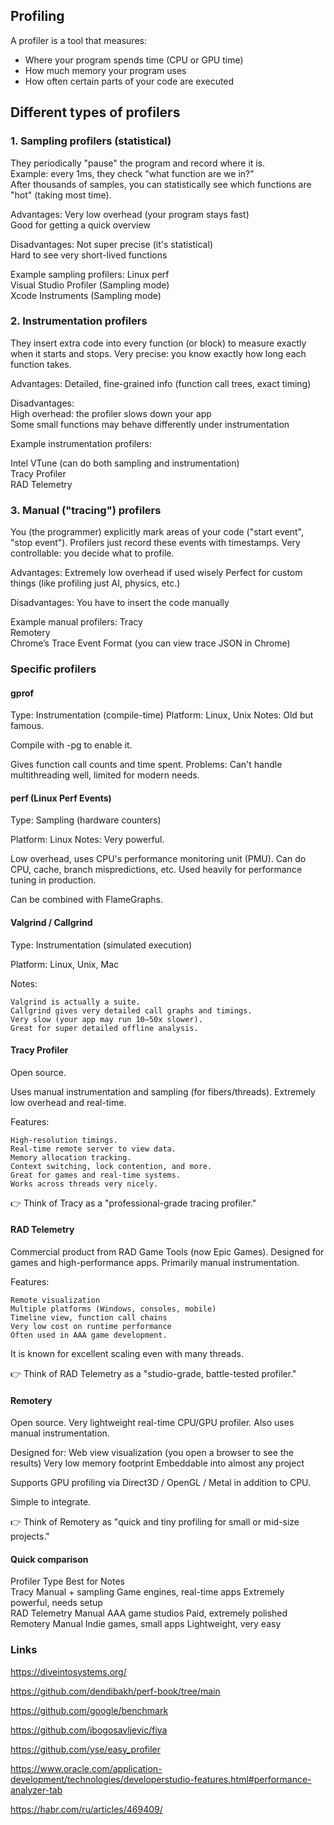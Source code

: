 ## Profiling

A profiler is a tool that measures:  
- Where your program spends time (CPU or GPU time)  
- How much memory your program uses  
- How often certain parts of your code are executed  

## Different types of profilers  

### 1. Sampling profilers (statistical)
They periodically "pause" the program and record where it is.  
Example: every 1ms, they check "what function are we in?"  
After thousands of samples, you can statistically see which functions are "hot" (taking most time).

Advantages:
Very low overhead (your program stays fast)  
Good for getting a quick overview

Disadvantages:
Not super precise (it's statistical)  
Hard to see very short-lived functions  

Example sampling profilers:
Linux perf  
Visual Studio Profiler (Sampling mode)  
Xcode Instruments (Sampling mode)

### 2. Instrumentation profilers
They insert extra code into every function (or block) to measure exactly when it starts and stops.
Very precise: you know exactly how long each function takes.

Advantages:
Detailed, fine-grained info (function call trees, exact timing)

Disadvantages:  
High overhead: the profiler slows down your app  
Some small functions may behave differently under instrumentation

Example instrumentation profilers:

Intel VTune (can do both sampling and instrumentation)  
Tracy Profiler  
RAD Telemetry

### 3. Manual ("tracing") profilers
You (the programmer) explicitly mark areas of your code ("start event", "stop event").
Profilers just record these events with timestamps.
Very controllable: you decide what to profile.

Advantages:
Extremely low overhead if used wisely
Perfect for custom things (like profiling just AI, physics, etc.)

Disadvantages:
You have to insert the code manually

Example manual profilers:
Tracy  
Remotery  
Chrome’s Trace Event Format (you can view trace JSON in Chrome)

### Specific profilers


#### gprof
Type: Instrumentation (compile-time)
Platform: Linux, Unix
Notes: Old but famous.

Compile with -pg to enable it.

Gives function call counts and time spent.
Problems: Can't handle multithreading well, limited for modern needs.

#### perf (Linux Perf Events)
Type: Sampling (hardware counters)

Platform: Linux
Notes:
Very powerful.

Low overhead, uses CPU's performance monitoring unit (PMU).
Can do CPU, cache, branch mispredictions, etc.
Used heavily for performance tuning in production.

Can be combined with FlameGraphs.

#### Valgrind / Callgrind
Type: Instrumentation (simulated execution)

Platform: Linux, Unix, Mac

Notes:
```
Valgrind is actually a suite.
Callgrind gives very detailed call graphs and timings.
Very slow (your app may run 10–50x slower).
Great for super detailed offline analysis.
```


#### Tracy Profiler
Open source.

Uses manual instrumentation and sampling (for fibers/threads).
Extremely low overhead and real-time.

Features:
```
High-resolution timings.
Real-time remote server to view data.
Memory allocation tracking.
Context switching, lock contention, and more.
Great for games and real-time systems.
Works across threads very nicely.
```
👉 Think of Tracy as a "professional-grade tracing profiler."

#### RAD Telemetry
Commercial product from RAD Game Tools (now Epic Games).
Designed for games and high-performance apps.
Primarily manual instrumentation.

Features:
```
Remote visualization
Multiple platforms (Windows, consoles, mobile)
Timeline view, function call chains
Very low cost on runtime performance
Often used in AAA game development.
```
It is known for excellent scaling even with many threads.

👉 Think of RAD Telemetry as a "studio-grade, battle-tested profiler."

#### Remotery
Open source.
Very lightweight real-time CPU/GPU profiler.
Also uses manual instrumentation.

Designed for:
Web view visualization (you open a browser to see the results)
Very low memory footprint
Embeddable into almost any project

Supports GPU profiling via Direct3D / OpenGL / Metal in addition to CPU.

Simple to integrate.

👉 Think of Remotery as "quick and tiny profiling for small or mid-size projects."

#### Quick comparison

Profiler	Type	Best for	Notes  
Tracy	Manual + sampling	Game engines, real-time apps	Extremely powerful, needs setup  
RAD Telemetry	Manual	AAA game studios	Paid, extremely polished  
Remotery	Manual	Indie games, small apps	Lightweight, very easy   


### Links

<https://diveintosystems.org/>

<https://github.com/dendibakh/perf-book/tree/main>

<https://github.com/google/benchmark>

<https://github.com/ibogosavljevic/fiya>

<https://github.com/yse/easy_profiler>

<https://www.oracle.com/application-development/technologies/developerstudio-features.html#performance-analyzer-tab>

<https://habr.com/ru/articles/469409/>
